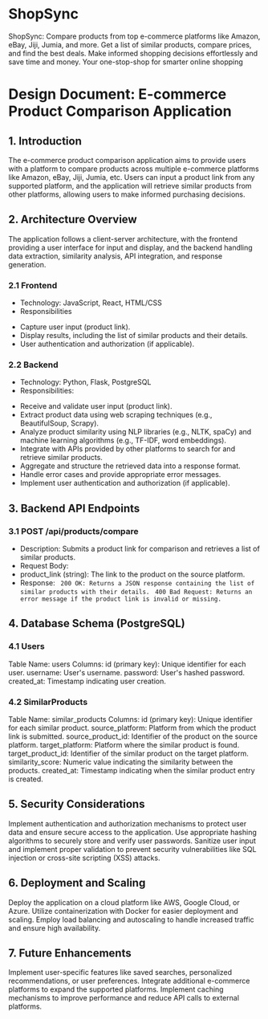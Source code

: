 # ShopSync
ShopSync: Compare products from top e-commerce platforms like Amazon, eBay, Jiji, Jumia, and more. Get a list of similar products, compare prices, and find the best deals. Make informed shopping decisions effortlessly and save time and money. Your one-stop-shop for smarter online shopping
# Design Document: E-commerce Product Comparison Application
## 1. Introduction
The e-commerce product comparison application aims to provide users with a platform to compare products across multiple e-commerce platforms like Amazon, eBay, Jiji, Jumia, etc. Users can input a product link from any supported platform, and the application will retrieve similar products from other platforms, allowing users to make informed purchasing decisions.

## 2. Architecture Overview
The application follows a client-server architecture, with the frontend providing a user interface for input and display, and the backend handling data extraction, similarity analysis, API integration, and response generation.

### 2.1 Frontend
* Technology: JavaScript, React, HTML/CSS
* Responsibilities
- Capture user input (product link).
- Display results, including the list of similar products and their details.
- User authentication and authorization (if applicable).
### 2.2 Backend
* Technology: Python, Flask, PostgreSQL
* Responsibilities:
- Receive and validate user input (product link).
- Extract product data using web scraping techniques (e.g., BeautifulSoup, Scrapy).
- Analyze product similarity using NLP libraries (e.g., NLTK, spaCy) and machine learning algorithms (e.g., TF-IDF, word embeddings).
- Integrate with APIs provided by other platforms to search for and retrieve similar products.
- Aggregate and structure the retrieved data into a response format.
- Handle error cases and provide appropriate error messages.
- Implement user authentication and authorization (if applicable).
## 3. Backend API Endpoints
### 3.1 POST /api/products/compare
- Description: Submits a product link for comparison and retrieves a list of similar products.
- Request Body:
- product_link (string): The link to the product on the source platform.
- Response:
  ` 200 OK: Returns a JSON response containing the list of similar products with their details.`
  ` 400 Bad Request: Returns an error message if the product link is invalid or missing.`
## 4. Database Schema (PostgreSQL)
### 4.1 Users
Table Name: users
Columns:
id (primary key): Unique identifier for each user.
username: User's username.
password: User's hashed password.
created_at: Timestamp indicating user creation.
### 4.2 SimilarProducts
Table Name: similar_products
Columns:
id (primary key): Unique identifier for each similar product.
source_platform: Platform from which the product link is submitted.
source_product_id: Identifier of the product on the source platform.
target_platform: Platform where the similar product is found.
target_product_id: Identifier of the similar product on the target platform.
similarity_score: Numeric value indicating the similarity between the products.
created_at: Timestamp indicating when the similar product entry is created.
## 5. Security Considerations
Implement authentication and authorization mechanisms to protect user data and ensure secure access to the application.
Use appropriate hashing algorithms to securely store and verify user passwords.
Sanitize user input and implement proper validation to prevent security vulnerabilities like SQL injection or cross-site scripting (XSS) attacks.
## 6. Deployment and Scaling
Deploy the application on a cloud platform like AWS, Google Cloud, or Azure.
Utilize containerization with Docker for easier deployment and scaling.
Employ load balancing and autoscaling to handle increased traffic and ensure high availability.
## 7. Future Enhancements
Implement user-specific features like saved searches, personalized recommendations, or user preferences.
Integrate additional e-commerce platforms to expand the supported platforms.
Implement caching mechanisms to improve performance and reduce API calls to external platforms.
